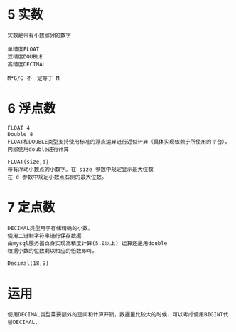 


# 5 实数

    实数是带有小数部分的数字
    
    单精度FLOAT
    双精度DOUBLE
    高精度DECIMAL
    
    M*G/G 不一定等于 M
    
# 6 浮点数

    FLOAT 4 
    Double 8 
    FLOAT和DOUBLE类型支持使用标准的浮点运算进行近似计算（具体实现依赖于所使用的平台），
    内部使用double进行计算
    
    FLOAT(size,d)
    带有浮动小数点的小数字。在 size 参数中规定显示最大位数
    在 d 参数中规定小数点右侧的最大位数。

# 7 定点数

    DECIMAL类型用于存储精确的小数。
    使用二进制字符串进行保存数据
    由mysql服务器自身实现高精度计算(5.0以上) 运算还是用double
    根据小数的位数剩以相应的倍数即可。
   
    Decimal(18,9)
    
    
# 运用

    使用DECIMAL类型需要额外的空间和计算开销，数据量比较大的时候，可以考虑使用BIGINT代替DECIMAL，

    